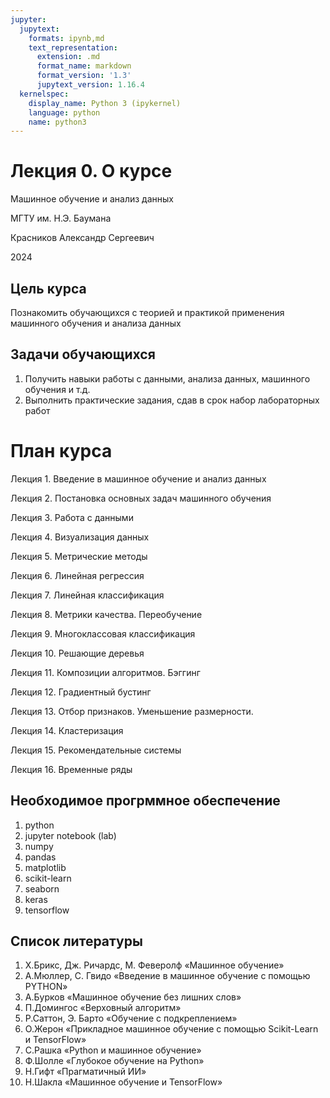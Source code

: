 ```yaml
---
jupyter:
  jupytext:
    formats: ipynb,md
    text_representation:
      extension: .md
      format_name: markdown
      format_version: '1.3'
      jupytext_version: 1.16.4
  kernelspec:
    display_name: Python 3 (ipykernel)
    language: python
    name: python3
---
```


<!-- #region editable=true slideshow={"slide_type": "slide"} -->
# Лекция 0. О курсе 

Машинное обучение и анализ данных

МГТУ им. Н.Э. Баумана

Красников Александр Сергеевич

2024
<!-- #endregion -->

<!-- #region editable=true slideshow={"slide_type": "subslide"} -->
## Цель курса

Познакомить обучающихся с теорией и практикой применения машинного обучения и анализа данных
<!-- #endregion -->

<!-- #region editable=true slideshow={"slide_type": ""} -->
## Задачи обучающихся
1. Получить навыки работы с данными, анализа данных, машинного обучения и т.д.
2. Выполнить практические задания, сдав в срок набор лабораторных работ
<!-- #endregion -->

<!-- #region editable=true slideshow={"slide_type": "slide"} -->
# План курса

Лекция 1. Введение в машинное обучение и анализ данных

Лекция 2. Постановка основных задач машинного обучения

Лекция 3. Работа с данными

Лекция 4. Визуализация данных

Лекция 5. Метрические методы

Лекция 6. Линейная регрессия

Лекция 7. Линейная классификация

Лекция 8. Метрики качества. Переобучение

Лекция 9. Многоклассовая классификация

Лекция 10. Решающие деревья

Лекция 11. Композиции алгоритмов. Бэггинг

Лекция 12. Градиентный бустинг

Лекция 13. Отбор признаков. Уменьшение размерности.

Лекция 14. Кластеризация

Лекция 15. Рекомендательные системы

Лекция 16. Временные ряды

<!-- #endregion -->

<!-- #region editable=true slideshow={"slide_type": "slide"} -->
## Необходимое прогрммное обеспечение

1. python
2. jupyter notebook (lab)
3. numpy
4. pandas
5. matplotlib
6. scikit-learn
7. seaborn
8. keras
9. tensorflow
<!-- #endregion -->

<!-- #region editable=true slideshow={"slide_type": "slide"} -->
## Список литературы

1. Х.Брикс, Дж. Ричардс, М. Феверолф «Машинное обучение»
2. А.Мюллер, С. Гвидо «Введение в машинное обучение с помощью PYTHON»
3. А.Бурков «Машинное обучение без лишних слов»
4. П.Домингос «Верховный алгоритм»
5. Р.Саттон, Э. Барто «Обучение с подкреплением»
6. О.Жерон «Прикладное машинное обучение с помощью Scikit-Learn и TensorFlow»
7. С.Рашка «Python и машинное обучение»
8. Ф.Шолле «Глубокое обучение на Python»
9. Н.Гифт «Прагматичный ИИ»
10. Н.Шакла «Машинное обучение и TensorFlow»
<!-- #endregion -->
